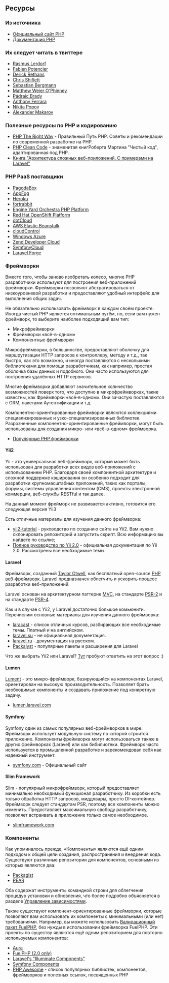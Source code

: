 ## Ресурсы

### Из источника

* [Официальный сайт PHP](http://php.net/)
* [Документация PHP](http://php.net/docs.php)

### Их следует читать в твиттере

* [Rasmus Lerdorf](http://twitter.com/rasmus)
* [Fabien Potencier](http://twitter.com/fabpot)
* [Derick Rethans](http://twitter.com/derickr)
* [Chris Shiflett](http://twitter.com/shiflett)
* [Sebastian Bergmann](http://twitter.com/s_bergmann)
* [Matthew Weier O'Phinney](http://twitter.com/weierophinney)
* [Pádraic Brady](http://twitter.com/padraicb)
* [Anthony Ferrara](http://twitter.com/ircmaxell)
* [Nikita Popov](http://twitter.com/nikita_ppv)
* [Alexander Makarov](https://twitter.com/sam_dark)

### Полезные ресурсы по PHP и кодированию

* [PHP The Right Way](https://phptherightway.com/) - Правильный Путь PHP. Советы и рекомендации по современной разработке на PHP.
* [PHP Clean Code](https://github.com/peter-gribanov/clean-code-php) - знаменитая книгРоберта Мартина "Чистый код", адаптированная под PHP.
* [Книга "Архитектура сложных веб-приложений. С примерами на Laravel"](https://github.com/adelf/acwa_book_ru)

### PHP PaaS поставщики

* [PagodaBox](https://pagodabox.com/)
* [AppFog](https://appfog.com/)
* [Heroku](https://devcenter.heroku.com/categories/php-support)
* [fortrabbit](http://fortrabbit.com/)
* [Engine Yard Orchestra PHP Platform](http://www.engineyard.com/products/orchestra/)
* [Red Hat OpenShift Platform](http://www.redhat.com/products/cloud-computing/openshift/)
* [dotCloud](http://docs.dotcloud.com/services/php/)
* [AWS Elastic Beanstalk](http://aws.amazon.com/elasticbeanstalk/)
* [cloudControl](https://www.cloudcontrol.com/)
* [Windows Azure](http://www.windowsazure.com/)
* [Zend Developer Cloud](http://www.phpcloud.com/develop)
* [SymfonyCloud](https://symfony.com/cloud/)
* [Laravel Forge](https://forge.laravel.com/)

### Фреймворки

Вместо того, чтобы заново изобретать колесо, многие PHP разработчики используют для построения веб-приложений фреймворки. Фреймворки позволяют абстрагироваться от низкоуровневой разработки и предоставляют удобный интерфейс для выполнения общих задач.

Не обязательно использовать фреймворк в каждом своём проекте. Иногда чистый PHP является оптимальным путём, но, если вам нужен фреймворк, то выберите наиболее подходящий вам тип:

* Микрофреймворки
* Фреймворки «всё-в-одном»
* Компонентные фреймворки

Микрофреймворки, в большинстве, предоставляют оболочку для маршрутизации HTTP запросов к контроллеру, методу и т.д., так быстро, как это возможно, и иногда поставляются с несколькими библиотеками для помощи разработчикам, как например, простая оболочка базы данных и подобного. Они часто используются для построения удалённых HTTP сервисов.

Многие фреймворки добавляют значительное количество возможностей поверх того, что доступно в микрофреймворках, такие известны, как Фреймворки «всё-в-одном». Они зачастую поставляются с ORM, пакетами Аутентификации и т.д.

Компонентно-ориентированные фреймворки являются коллекциями специализированных и узко-специализированных библиотек. Разрозненные компонентно-ориентированные фреймворки, могут быть использованы для создания микро- или «всё-в-одном» фреймворка.

* [Популярные PHP фреймворки](https://github.com/codeguy/php-the-right-way/wiki/Frameworks)

#### Yii2

Yii - это универсальная веб-фреймворк, который может быть использован для разработки всех видов веб-приложений с использованием PHP. Благодаря своей компонентной архитектуре и сложной поддержке кэширования он особенно подходит для разработки крупномасштабных приложений, таких как порталы, форумы, системы управления контентом (CMS), проекты электронной коммерции, веб-службы RESTful и так далее.

На данный момент фрейморк не развивается активно, готовится его следующая версия Yii3

Есть отличные материалы для изучения данного фреймворка:
- [yii2-tutorial](https://github.com/githubjeka/yii2-tutorial) - руководство по созданию сайта на Yii2. Вам нужно склонировать репозиторий и запустить скрипт. Всю информацию вы найдете по ссылке;
- [Полное руководство по Yii 2.0](https://www.yiiframework.com/doc/guide/2.0/ru) - официальная документация по Yii 2.0. Рассмотрены все необходимые темы.

#### Laravel

Фреймворк, созданный [Taylor Otwell](https://riptutorial.com/laravel/topic/7961/installation), как бесплатный open-source [PHP](https://en.wikipedia.org/wiki/Category:PHP_frameworks) [веб-фреймворк](https://en.wikipedia.org/wiki/Web_framework/). [Laravel](https://laravel.com/) предназначен облегчить и ускорить процесс разработки веб-приложений.

Laravel основан на архитектурном паттерне [MVC](https://en.wikipedia.org/wiki/Model%E2%80%93view%E2%80%93controller/), на стандарте [PSR-2](https://github.com/php-fig/fig-standards/blob/master/accepted/PSR-2-coding-style-guide.md/) и на стандарте [PSR-4](https://github.com/php-fig/fig-standards/blob/master/accepted/PSR-4-autoloader.md/).

Как и в случае с Yii2, у Laravel достаточно большое комьюнити. Перечислим основные материалы для изучения данного фреймворка:
- [laracast](https://laracasts.com/) - список отличных курсов, разбирающих все необходимые темы. Платный и на английском.
- [laravel.su](https://laravel.su/docs/5.4/installation) - не официальная документация.
- [laravel.ru](https://laravel.ru/docs/v5/) - документация на русском.
- [Packalyst](https://packalyst.com/) - популярные пакеты и расширения для Laravel

Что же выбрать Yii2 или Laravel? [Тут](https://habr.com/ru/post/353434/) пробуют ответить на этот вопрос :)

#### Lumen

[Lument](https://lumen.laravel.com/) - это микро-фреймворк, базирующийся на компонентах Laravel, ориентирован на высокую производительность. Позволяет брать необходимые компоненты и создавать приложение под конкретную задачу.

- [lumen.laravel.com](https://lumen.laravel.com/)

#### Symfony

Symfony один из самых популярных веб-фреймворков в мире. Фреймворк использует модульную систему по которой строится приложение. Компоненты фреймворка могут использоваться также в других фреймворках (Laravel) или как бибилиотеки. Фреймворк часто используется в промышленной разработке и зарекомендовал себя как надежный инструмент.

- [symfony.com](https://symfony.com/) - Официальный сайт

#### Slim Framework

Slim - популярный микрофреймворк, который предоставляет минимально необходимый функционал разработчику. Из коробки есть только обработка HTTP запросов, миддлвары, просто DI-контейнер. Фреймворк следует стандартам PSR, поэтому все компоненты можно изменить. Предоставляет максимальную свободу разработчику, позволяет встраивать в приложение только самое необходимое.

- [slimframework.com](http://www.slimframework.com/)

### Компоненты

Как упоминалось прежде, «Компоненты» являются ещё одним подходом к общей цели создания, распространения и внедрения кода. Существуют различные репозитории для компонентов, основными из которых являются два:

* [Packagist](#composer_and_packagist_title)
* [PEAR](#pear)

Оба содержат инструменты командной строки для облегчения процедур установки и обновления, что более подробно объясняется в разделе [Управление зависимостями][dm].

Также существуют компонент-ориентированные фреймворки, которые позволяют вам использовать их компоненты с минимальными (или нет) требованиями. Например, вы можете использовать [Валидационный пакет FuelPHP][fuelval], без нужды в использовании фреймворка FuelPHP. Эти проекты по существу являются ещё одним репозиторием для повторно используемых компонентов:

  [dm]: #dependency_management_title
  [fuelval]: https://github.com/fuelphp/validation

* [Aura](http://auraphp.github.com/)
* [FuelPHP (2.0 only)](https://github.com/fuelphp)
* [Laravel's "Illuminate Components"](https://github.com/illuminate)
* [Symfony Components](http://symfony.com/doc/current/components/index.html)
* [PHP Awesome](https://github.com/ziadoz/awesome-php) - список популярных библиотек, компонентов, фреймворков и полезных ссылок, посвященных PHP
